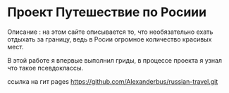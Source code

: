 # Проект Путешествие по Росиии #
Описание :  на этом сайте описывается то, что необязательно ехать отдыхать за границу, ведь в Росии огромное количество красивых мест.

В этой работе я впервые выполнил гриды, в процессе проекта я узнал что такое псевдоклассы.

 ссылка на гит pages https://github.com/Alexanderbus/russian-travel.git